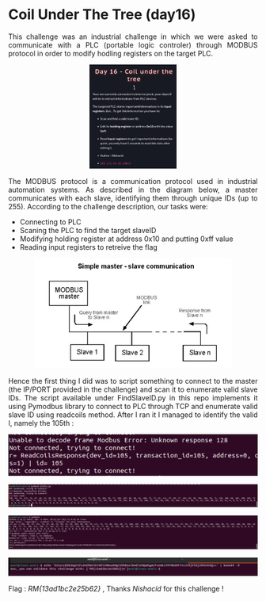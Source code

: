 # Coil Under The Tree (day16)

<p align="justify">This challenge was an industrial challenge in which we were asked to communicate with a PLC (portable logic controler) through MODBUS protocol in order to modify hodling registers on the target PLC. </p>

<p align="center"><img src="Screenshots/S1.png" alt="Desc" style="width:35%"></p>

<p align="justify">The MODBUS protocol is a communication protocol used in industrial automation systems. As described in the diagram below, a master communicates with each slave, identifying them through unique IDs (up to 255). According to the challenge description, our tasks were:</p>

- Connecting to PLC
- Scaning the PLC to find the target slaveID
- Modifying holding register at address 0x10 and putting 0xff value
- Reading input registers to retreive the flag

<p align="center"><img src="Screenshots/S2.png" alt="Desc"></p>

<p align="justify">Hence the first thing I did was to script something to connect to the master (the IP/PORT provided in the challenge) and scan it to enumerate valid slave IDs. The script available under FindSlaveID.py in this repo implements it using Pymodbus library to connect to PLC through TCP and enumerate valid slave ID using readcoils method. After I ran it I managed to identify the valid I, namely the 105th :</p>

<p align="center"><img src="Screenshots/S3.png" alt="Desc"></p>

<p align="center"><img src="Screenshots/S4.png" alt="Desc"></p>

<p align="center"><img src="Screenshots/S5.png" alt="Desc"></p>

<p align="center"><img src="Screenshots/S6.png" alt="Desc"></p>

Flag : _RM{13ad1bc2e25b62}_ , Thanks _Nishacid_ for this challenge ! 

